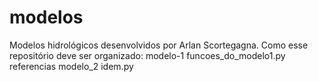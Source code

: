 # modelos
Modelos hidrológicos desenvolvidos por Arlan Scortegagna.
Como esse repositório deve ser organizado:
  modelo-1
    funcoes_do_modelo1.py
    referencias
  modelo_2
    idem.py
